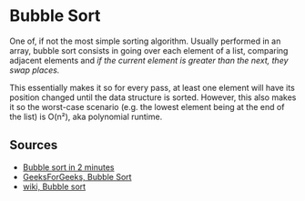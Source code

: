 # Bubble Sort

One of, if not the most simple sorting algorithm. Usually performed in an array, bubble sort consists in going over each element of a list, comparing adjacent elements and *if the current element is greater than the next, they swap places.*

This essentially makes it so for every pass, at least one element will have its position changed until the data structure is sorted. However, this also makes it so the worst-case scenario (e.g. the lowest element being at the end of the list) is O(n²), aka polynomial runtime.

## Sources

- [Bubble sort in 2 minutes](https://www.youtube.com/watch?v=xli_FI7CuzA)
- [GeeksForGeeks, Bubble Sort](https://www.geeksforgeeks.org/bubble-sort/)
- [wiki, Bubble sort](https://en.wikipedia.org/wiki/Bubble_sort)
